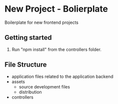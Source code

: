 # New Project - Bolierplate
Boilerplate for new frontend projects

## Getting started
1. Run "npm install" from the controllers folder.

## File Structure
* application
   files related to the application backend
* assets
  * source
     development files 
  * distribution
* controllers

